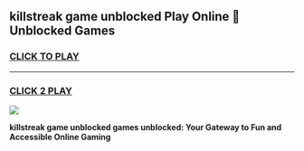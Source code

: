 
## killstreak game unblocked Play Online 👋 Unblocked Games
<h3>
<a href="https://premium.freeplayer.one?title=killstreak_game_unblocked&ref=19F">CLICK TO PLAY</a></h3>
<hr>

<h3>
<a href="https://premium.freeplayer.one?title=killstreak_game_unblocked&ref=19F">CLICK 2 PLAY</a>
  
</h3>

<a href="https://premium.freeplayer.one?title=killstreak_game_unblocked&ref=19F"><img src="https://clearcache.store/games.png"></a>


**killstreak game unblocked games unblocked: Your Gateway to Fun and Accessible Online Gaming**
